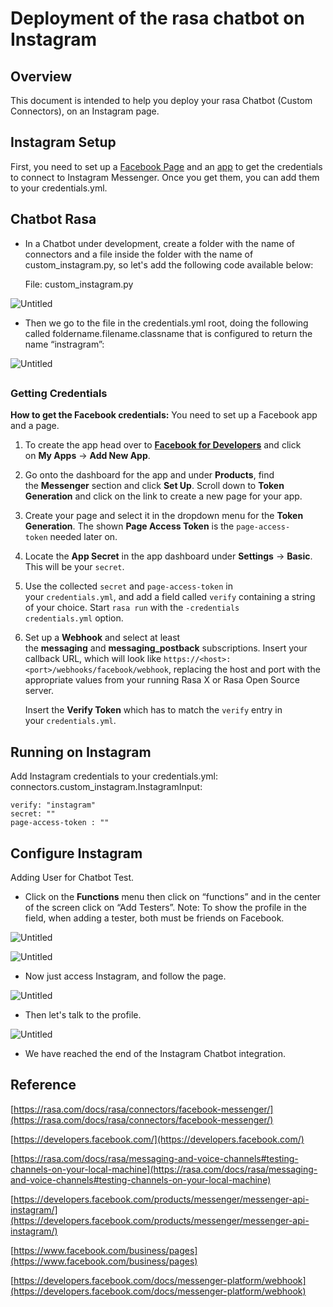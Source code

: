 # **Deployment of the rasa chatbot on Instagram**

## **Overview**

This document is intended to help you deploy your rasa Chatbot (Custom Connectors), on an Instagram page.

## **Instagram Setup**

First, you need to set up a [Facebook Page](https://www.facebook.com/business/pages) and an [app](https://developers.facebook.com/docs/messenger-platform/) to get the credentials to connect to Instagram Messenger. Once you get them, you can add them to your credentials.yml.

## Chatbot Rasa

- In a Chatbot under development, create a folder with the name of connectors and a file inside the folder with the name of custom_instagram.py, so let's add the following code available below:
    
    File:
    custom_instagram.py
    

![Untitled](./img/01.png)



- Then we go to the file in the credentials.yml root, doing the following called foldername.filename.classname that is configured to return the name “instragram”:

![Untitled](./img/02.png)

## 

### Getting Credentials

**How to get the Facebook credentials:** You need to set up a Facebook app and a page.

1. To create the app head over to **[Facebook for Developers](https://developers.facebook.com/)** and click on **My Apps** → **Add New App**.
2. Go onto the dashboard for the app and under **Products**, find the **Messenger** section and click **Set Up**. Scroll down to **Token Generation** and click on the link to create a new page for your app.
3. Create your page and select it in the dropdown menu for the **Token Generation**. The shown **Page Access Token** is the `page-access-token` needed later on.
4. Locate the **App Secret** in the app dashboard under **Settings** → **Basic**. This will be your `secret`.
5. Use the collected `secret` and `page-access-token` in your `credentials.yml`, and add a field called `verify` containing a string of your choice. Start `rasa run` with the `-credentials credentials.yml` option.
6. Set up a **Webhook** and select at least the **messaging** and **messaging_postback** subscriptions. Insert your callback URL, which will look like `https://<host>:<port>/webhooks/facebook/webhook`, replacing the host and port with the appropriate values from your running Rasa X or Rasa Open Source server.
    
    Insert the **Verify Token** which has to match the `verify` entry in your `credentials.yml`.
    

## **Running on Instagram**

Add Instagram credentials to your credentials.yml:
connectors.custom_instagram.InstagramInput:

    verify: "instagram"
    secret: ""    
    page-access-token : ""

## **Configure Instagram**

Adding User for Chatbot Test.
- Click on the **Functions** menu then click on “functions” and in the center of the screen click on “Add Testers”.
Note: To show the profile in the field, when adding a tester, both must be friends on Facebook.

![Untitled](./img/03.png)

![Untitled](./img/04.png)
- Now just access Instagram, and follow the page.

![Untitled](./img/05.png)

- Then let's talk to the profile.

![Untitled](./img/06.png)
- We have reached the end of the Instagram Chatbot integration.

## **Reference**

[https://rasa.com/docs/rasa/connectors/facebook-messenger/](https://rasa.com/docs/rasa/connectors/facebook-messenger/)

[https://developers.facebook.com/](https://developers.facebook.com/)

[https://rasa.com/docs/rasa/messaging-and-voice-channels#testing-channels-on-your-local-machine](https://rasa.com/docs/rasa/messaging-and-voice-channels#testing-channels-on-your-local-machine)

[https://developers.facebook.com/products/messenger/messenger-api-instagram/](https://developers.facebook.com/products/messenger/messenger-api-instagram/)

[https://www.facebook.com/business/pages](https://www.facebook.com/business/pages)

[https://developers.facebook.com/docs/messenger-platform/webhook](https://developers.facebook.com/docs/messenger-platform/webhook)